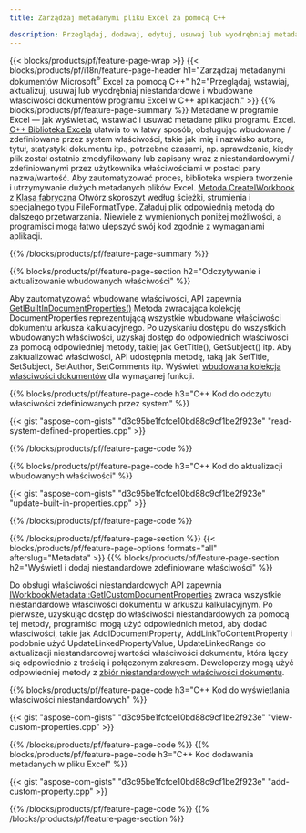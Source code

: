 ```yaml
---
title: Zarządzaj metadanymi pliku Excel za pomocą C++

description: Przeglądaj, dodawaj, edytuj, usuwaj lub wyodrębniaj metadane plików Excel za pomocą C++biblioteki
---
```

{{< blocks/products/pf/feature-page-wrap >}}
{{< blocks/products/pf/i18n/feature-page-header h1="Zarządzaj metadanymi dokumentów Microsoft<sup>&reg;</sup> Excel za pomocą C++" h2="Przeglądaj, wstawiaj, aktualizuj, usuwaj lub wyodrębniaj niestandardowe i wbudowane właściwości dokumentów programu Excel w C++ aplikacjach." >}}
{{% blocks/products/pf/feature-page-summary %}}
Metadane w programie Excel — jak wyświetlać, wstawiać i usuwać metadane pliku programu Excel. [C++ Biblioteka Excela](/cells/cpp/) ułatwia to w łatwy sposób, obsługując wbudowane / zdefiniowane przez system właściwości, takie jak imię i nazwisko autora, tytuł, statystyki dokumentu itp., potrzebne czasami, np. sprawdzanie, kiedy plik został ostatnio zmodyfikowany lub zapisany wraz z niestandardowymi / zdefiniowanymi przez użytkownika właściwościami w postaci pary nazwa/wartość. Aby zautomatyzować proces, biblioteka wspiera tworzenie i utrzymywanie dużych metadanych plików Excel. [Metoda CreateIWorkbook](https://reference.aspose.com/cells/cpp/class/aspose.cells.factory#a93f7282b976d2a001d44198dedaceee8) z [Klasa fabryczna](https://reference.aspose.com/cells/cpp/class/aspose.cells.factory) Otwórz skoroszyt według ścieżki, strumienia i specjalnego typu FileFormatType. Załaduj plik odpowiednią metodą do dalszego przetwarzania. Niewiele z wymienionych poniżej możliwości, a programiści mogą łatwo ulepszyć swój kod zgodnie z wymaganiami aplikacji. 
 
{{% /blocks/products/pf/feature-page-summary %}}

{{% blocks/products/pf/feature-page-section h2="Odczytywanie i aktualizowanie wbudowanych właściwości" %}}

Aby zautomatyzować wbudowane właściwości, API zapewnia [GetIBuiltInDocumentProperties()](https://reference.aspose.com/cells/cpp/class/aspose.cells.metadata.i_workbook_metadata) Metoda zwracająca kolekcję DocumentProperties reprezentującą wszystkie wbudowane właściwości dokumentu arkusza kalkulacyjnego. Po uzyskaniu dostępu do wszystkich wbudowanych właściwości, uzyskaj dostęp do odpowiednich właściwości za pomocą odpowiedniej metody, takiej jak GetTitle(), GetSubject() itp. Aby zaktualizować właściwości, API udostępnia metodę, taką jak SetTitle, SetSubject, SetAuthor, SetComments itp. Wyświetl [wbudowana kolekcja właściwości dokumentów](https://reference.aspose.com/cells/cpp/class/aspose.cells.properties.i_built_in_document_property_collection) dla wymaganej funkcji.

{{% blocks/products/pf/feature-page-code h3="C++ Kod do odczytu właściwości zdefiniowanych przez system" %}}

{{< gist "aspose-com-gists" "d3c95be1fcfce10bd88c9cf1be2f923e" "read-system-defined-properties.cpp" >}}

{{% /blocks/products/pf/feature-page-code %}}

{{% blocks/products/pf/feature-page-code h3="C++ Kod do aktualizacji wbudowanych właściwości" %}}

{{< gist "aspose-com-gists" "d3c95be1fcfce10bd88c9cf1be2f923e" "update-built-in-properties.cpp" >}}

{{% /blocks/products/pf/feature-page-code %}}


{{% /blocks/products/pf/feature-page-section %}}
{{< blocks/products/pf/feature-page-options formats="all" afterslug="Metadata" >}}
{{% blocks/products/pf/feature-page-section h2="Wyświetl i dodaj niestandardowe zdefiniowane właściwości" %}}

Do obsługi właściwości niestandardowych API zapewnia [IWorkbookMetadata::GetICustomDocumentProperties](https://reference.aspose.com/cells/cpp/class/aspose.cells.metadata.i_workbook_metadata#a69f0226813ce18c03ebc13b8ca691e79) zwraca wszystkie niestandardowe właściwości dokumentu w arkuszu kalkulacyjnym. Po pierwsze, uzyskując dostęp do właściwości niestandardowych za pomocą tej metody, programiści mogą użyć odpowiednich metod, aby dodać właściwości, takie jak AddIDocumentProperty, AddLinkToContentProperty i podobnie użyć UpdateLinkedPropertyValue, UpdateLinkedRange do aktualizacji niestandardowej wartości właściwości dokumentu, która łączy się odpowiednio z treścią i połączonym zakresem. Deweloperzy mogą użyć odpowiedniej metody z [zbiór niestandardowych właściwości dokumentu](https://reference.aspose.com/cells/cpp/class/aspose.cells.properties.i_custom_document_property_collection).

{{% blocks/products/pf/feature-page-code h3="C++ Kod do wyświetlania właściwości niestandardowych" %}}

{{< gist "aspose-com-gists" "d3c95be1fcfce10bd88c9cf1be2f923e" "view-custom-properties.cpp" >}}

{{% /blocks/products/pf/feature-page-code %}}
{{% blocks/products/pf/feature-page-code h3="C++ Kod dodawania metadanych w pliku Excel" %}}

{{< gist "aspose-com-gists" "d3c95be1fcfce10bd88c9cf1be2f923e" "add-custom-property.cpp" >}}

{{% /blocks/products/pf/feature-page-code %}}
{{% /blocks/products/pf/feature-page-section %}}
